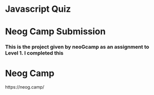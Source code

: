 # Javascript Quiz

<h1>Neog Camp Submission</h1>
<h3>This is the project given by neoGcamp as an assignment to Level 1. I completed this</h3>

<h1>Neog Camp</h1>
https://neog.camp/
